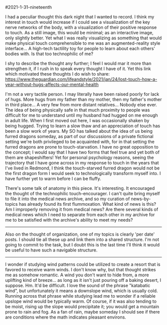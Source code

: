 #2021-1-31-nineteenth

I had a peculiar thought this dark night that I wanted to record.  I think my interest in touch would increase if I could see a visualization of the key nerve networks of the body, with a visualization of their positive response to touch.  As a still image, this would be minimal; as an interactive image, only slightly better.  Yet what I was really visualizing as something that would make physical touch comprehensible to me was an augmented-reality style interface...  A high-tech tactility toy for people to learn about each others' bodies with.  Is that too technophilic of me?

I shy to describe the thought any further; I feel I would mar it more than strengthen it, if I rush in to speak every thought I have of it.  Yet this link which motivated these thoughts I do wish to share: https://www.theguardian.com/lifeandstyle/2021/jan/24/lost-touch-how-a-year-without-hugs-affects-our-mental-health

I'm not a very tactile person.  I may literally have been raised poorly for lack of hugs.  More hugs from my father than my mother, then my father's mother in third place...  A very few from more distant relatives...  Nobody else ever.  The idea of being physically safe in that much proximity to people was difficult for me to understand until my husband had hugged on me enough in adult life.  When I first moved out here, I was occasionally shaken by being hugged.  Trying to learn a slow thaw and an appreciation of touch has been a slow work of years.  My SO has talked about the idea of us being furred dragons someday, as part of our discussions of a private fictional setting we're both privileged to be acquainted with, for in that setting the furred dragons are prone to touch-starvation.  I have no great opposition to the concept; I would say that I have two forms that feel true and yet both of them are shapeshifters!  Yet for personal psychology reasons, seeing the trajectory that I have gone across in my response to touch in the years that I've lived in Redmond, I think the touch-starved furred dragon would not be the first dragon form I would seek to technologically transform myself into.  I have further yet to warm before I can be fluffy.

There's some talk of anatomy in this piece.  It's interesting.  It encouraged the thought of the technophilic touch-encourager.  I can't quite bring myself to file it into the medical news archive, and so my curation of news-by-topics has already found its first flummoxation.  What kind of news is this?  Am I improperly removing it from medical news?  Are there several kinds of medical news which I need to separate from each other in my archive for me to be satisfied with the archive's ability to meet my needs?

---
Also on the thought of organization, one of my topics is clearly 'per date' posts.  I should tie all these up and link them into a shared structure.  I'm not going to commit to the task, but I doubt this is the last time I'll think it would be useful to have such a navigable structure.

---
I wonder if studying wind patterns could be utilized to create a resort that is favored to receive warm winds.  I don't know why, but that thought strikes me as somehow romantic.  A wind you don't want to hide from, a more uplifting kind of breeze... as long as it isn't just pouring off a baking desert, I suppose.  Hm.  It'd be difficult.  I love the sound of the phrase "katabatic wind", but unfortunately it means a downslope wind, which is usually cold.  Running across that phrase while studying lead me to wonder if a reliable upslope wind would be typically warm.  Of course, if it was also tending to be moist, rising up the slope would precipitate it; you would get a mountain prone to rain and fog.  As a fan of rain, maybe someday I should see if there are conditions where the math indicates pleasant environs.